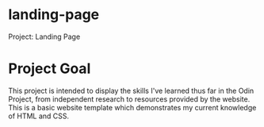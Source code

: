 # landing-page
Project: Landing Page

# Project Goal
This project is intended to display the skills I've learned thus far in the Odin Project, from independent research to resources provided by the website. This is a basic website template which demonstrates my current knowledge of HTML and CSS.